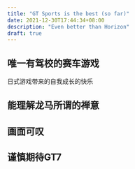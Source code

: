 ```yaml
---
title: "GT Sports is the best (so far)"
date: 2021-12-30T17:44:34+08:00
description: "Even better than Horizon"
draft: true
---
```


## 唯一有驾校的赛车游戏

日式游戏带来的自我成长的快乐

## 能理解龙马所谓的禅意

## 画面可叹

## 谨慎期待GT7